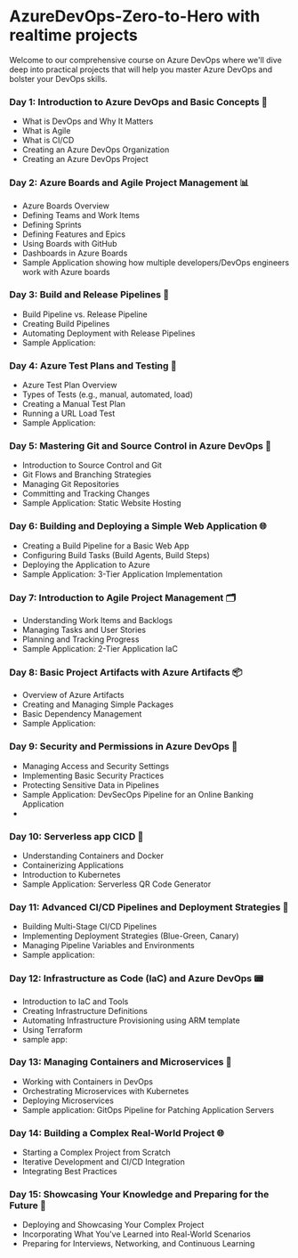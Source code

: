 # AzureDevOps-Zero-to-Hero with realtime projects

Welcome to our comprehensive course on Azure DevOps where we'll dive deep into practical projects that will help you master Azure DevOps and bolster your DevOps skills.

### Day 1: Introduction to Azure DevOps and Basic Concepts 🌟

- What is DevOps and Why It Matters
- What is Agile
- What is CI/CD
- Creating an Azure DevOps Organization
- Creating an Azure DevOps Project

### Day 2: Azure Boards and Agile Project Management 📊

- Azure Boards Overview
- Defining Teams and Work Items
- Defining Sprints
- Defining Features and Epics
- Using Boards with GitHub
- Dashboards in Azure Boards
- Sample Application showing how multiple developers/DevOps engineers work with Azure boards

### Day 3: Build and Release Pipelines 🚀

- Build Pipeline vs. Release Pipeline
- Creating Build Pipelines
- Automating Deployment with Release Pipelines
- Sample Application: 

### Day 4: Azure Test Plans and Testing 🧪

- Azure Test Plan Overview
- Types of Tests (e.g., manual, automated, load)
- Creating a Manual Test Plan
- Running a URL Load Test
- Sample Application: 

### Day 5: Mastering Git and Source Control in Azure DevOps 🌿

- Introduction to Source Control and Git
- Git Flows and Branching Strategies
- Managing Git Repositories
- Committing and Tracking Changes
- Sample Application: Static Website Hosting

### Day 6: Building and Deploying a Simple Web Application 🌐

- Creating a Build Pipeline for a Basic Web App
- Configuring Build Tasks (Build Agents, Build Steps)
- Deploying the Application to Azure
- Sample Application: 3-Tier Application Implementation

### Day 7: Introduction to Agile Project Management 🗂️

- Understanding Work Items and Backlogs
- Managing Tasks and User Stories
- Planning and Tracking Progress
- Sample Application: 2-Tier Application IaC

### Day 8: Basic Project Artifacts with Azure Artifacts 📦

- Overview of Azure Artifacts
- Creating and Managing Simple Packages
- Basic Dependency Management
- Sample Application: 

### Day 9: Security and Permissions in Azure DevOps 🔐

- Managing Access and Security Settings
- Implementing Basic Security Practices
- Protecting Sensitive Data in Pipelines
- Sample Application: DevSecOps Pipeline for an Online Banking Application
- 
### Day 10: Serverless app CICD 🐳

- Understanding Containers and Docker
- Containerizing Applications
- Introduction to Kubernetes
- Sample Application: Serverless QR Code Generator

### Day 11: Advanced CI/CD Pipelines and Deployment Strategies 🚢

- Building Multi-Stage CI/CD Pipelines
- Implementing Deployment Strategies (Blue-Green, Canary)
- Managing Pipeline Variables and Environments
- Sample application:

### Day 12: Infrastructure as Code (IaC) and Azure DevOps 📟

- Introduction to IaC and Tools
- Creating Infrastructure Definitions
- Automating Infrastructure Provisioning using ARM template
- Using Terraform
- sample app: 

### Day 13: Managing Containers and Microservices 🐋

- Working with Containers in DevOps
- Orchestrating Microservices with Kubernetes
- Deploying Microservices
- Sample application: GitOps Pipeline for Patching Application Servers

### Day 14: Building a Complex Real-World Project 🌐

- Starting a Complex Project from Scratch
- Iterative Development and CI/CD Integration
- Integrating Best Practices

### Day 15: Showcasing Your Knowledge and Preparing for the Future 🌟

- Deploying and Showcasing Your Complex Project
- Incorporating What You've Learned into Real-World Scenarios
- Preparing for Interviews, Networking, and Continuous Learning

